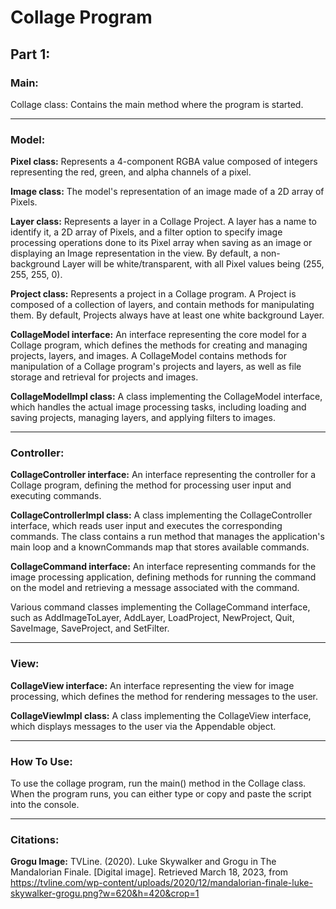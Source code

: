 # Collage Program

## Part 1:

### Main:
Collage class: Contains the main method where the program is started.

---

### Model:
**Pixel class:** Represents a 4-component RGBA value composed of integers representing the red, 
green, and alpha channels of a pixel. 

**Image class:** The model's representation of an image made of a 2D array of Pixels. 

**Layer class:** Represents a layer in a Collage Project. A layer has a name to identify it, a 2D 
array of Pixels, and a filter option to specify image processing operations done to its Pixel array
when saving as an image or displaying an Image representation in the view. By default, a 
non-background Layer will be white/transparent, with all Pixel values being (255, 255, 255, 0).

**Project class:** Represents a project in a Collage program. A Project is composed of a collection
of layers, and contain methods for manipulating them. By default, Projects always have at least
one white background Layer. 

**CollageModel interface:** An interface representing the core model for a Collage program, 
which defines the methods for creating and managing projects, layers, and images. A CollageModel 
contains methods for manipulation of a Collage program's projects and layers, as well as file 
storage and retrieval for projects and images.

**CollageModelImpl class:** A class implementing the CollageModel interface, which handles the 
actual image processing tasks, including loading and saving projects, managing layers, and applying
filters to images.

---

### Controller:
**CollageController interface:** An interface representing the controller for a Collage program, 
defining the method for processing user input and executing commands.

**CollageControllerImpl class:** A class implementing the CollageController interface, which reads
user input and executes the corresponding commands. The class contains a run method that manages
the application's main loop and a knownCommands map that stores available commands.

**CollageCommand interface:** An interface representing commands for the image processing 
application, defining methods for running the command on the model and retrieving a message
associated with the command.

Various command classes implementing the CollageCommand interface, such as AddImageToLayer, 
AddLayer, LoadProject, NewProject, Quit, SaveImage, SaveProject, and SetFilter.

---

### View:
**CollageView interface:** An interface representing the view for image processing, which defines 
the method for rendering messages to the user.

**CollageViewImpl class:** A class implementing the CollageView interface, which displays messages 
to the user via the Appendable object. 

---

### How To Use:
To use the collage program, run the main() method in the Collage class. When the program runs,
you can either type or copy and paste the script into the console. 

---

### Citations:
**Grogu Image:**
TVLine. (2020). Luke Skywalker and Grogu in The Mandalorian Finale. [Digital image]. 
Retrieved March 18, 2023, from 
https://tvline.com/wp-content/uploads/2020/12/mandalorian-finale-luke-skywalker-grogu.png?w=620&h=420&crop=1